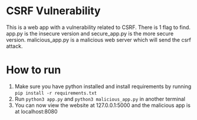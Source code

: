 # CSRF Vulnerability
This is a web app with a vulnerability related to CSRF. There is 1 flag to find.
app.py is the insecure version and secure_app.py is the more secure version.
malicious_app.py is a malicious web server which will send the csrf attack.

# How to run
1. Make sure you have python installed and install requirements by running ```pip install -r requirements.txt```
2. Run ```python3 app.py``` and ```python3 malicious_app.py``` in another terminal
3. You can now view the website at 127.0.0.1:5000 and the malicious app is at localhost:8080
